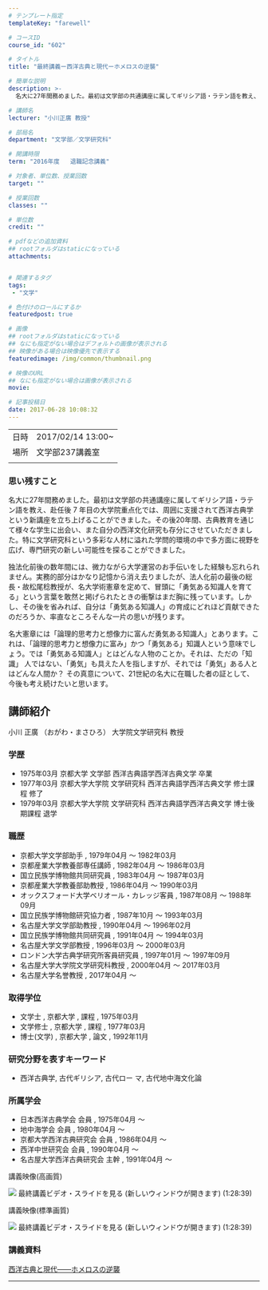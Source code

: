 ```yaml
---
# テンプレート指定
templateKey: "farewell"

# コースID
course_id: "602"

# タイトル
title: "最終講義ー西洋古典と現代ーホメロスの逆襲"

# 簡単な説明
description: >-
  名大に27年間務めました。最初は文学部の共通講座に属してギリシア語・ラテン語を教え、赴任後 7 年目の大学院重点化では、周囲に支援されて西洋古典学という新講座を立ち上げることができました。その後20年間、古典教育を通じて様々な学生に出会い、また自分の西洋文化研究も存分にさせていただきました。特に文学研究科という多彩な人材に溢れた学問的環境の中で多方面に視野を広げ、専門研究の新しい可能性を探る ...

# 講師名
lecturer: "小川正廣 教授"

# 部局名
department: "文学部／文学研究科"

# 開講時限
term: "2016年度	退職記念講義"

# 対象者、単位数、授業回数
target: ""

# 授業回数
classes: ""

# 単位数
credit: ""

# pdfなどの追加資料
## rootフォルダはstaticになっている
attachments:


# 関連するタグ
tags:
 - "文学"

# 色付けのロールにするか
featuredpost: true

# 画像
## rootフォルダはstaticになっている
## なにも指定がない場合はデフォルトの画像が表示される
## 映像がある場合は映像優先で表示する
featuredimage: /img/common/thumbnail.png

# 映像のURL
## なにも指定がない場合は画像が表示される
movie: 

# 記事投稿日
date: 2017-06-28 10:08:32
---
```


|   |   |
|---|---|
| 日時 | 2017/02/14  13:00~ |
| 場所 | 文学部237講義室 |
|   |   |


### 思い残すこと


名大に27年間務めました。最初は文学部の共通講座に属してギリシア語・ラテン語を教え、赴任後 7 年目の大学院重点化では、周囲に支援されて西洋古典学という新講座を立ち上げることができました。その後20年間、古典教育を通じて様々な学生に出会い、また自分の西洋文化研究も存分にさせていただきました。特に文学研究科という多彩な人材に溢れた学問的環境の中で多方面に視野を広げ、専門研究の新しい可能性を探ることができました。

独法化前後の数年間には、微力ながら大学運営のお手伝いをした経験も忘れられません。実務的部分はかなり記憶から消え去りましたが、法人化前の最後の総長・故松尾稔教授が、名大学術憲章を定めて、冒頭に「勇気ある知識人を育てる」という言葉を敢然と掲げられたときの衝撃はまだ胸に残っています。しかし、その後を省みれば、自分は「勇気ある知識人」の育成にどれほど貢献できたのだろうか、率直なところそんな一片の思いが残ります。

名大憲章には「論理的思考力と想像力に富んだ勇気ある知識人」とあります。これは、「論理的思考力と想像力に富み」かつ「勇気ある」知識人という意味でしょう。では「勇気ある知識人」とはどんな人物のことか。それは、ただの「知識」
人ではない、「勇気」も具えた人を指しますが、それでは「勇気」ある人とはどんな人間か？ その真意について、21世紀の名大に在職した者の証として、今後も考え続けたいと思います。



## 講師紹介

小川 正廣 （おがわ・まさひろ） 大学院文学研究科 教授

### 学歴

* 1975年03月 京都大学 文学部 西洋古典語学西洋古典文学 卒業
* 1977年03月 京都大学大学院 文学研究科 西洋古典語学西洋古典文学 修士課程 修了
* 1979年03月 京都大学大学院 文学研究科 西洋古典語学西洋古典文学 博士後期課程 退学

### 職歴

* 京都大学文学部助手 , 1979年04月 ～ 1982年03月
* 京都産業大学教養部専任講師 , 1982年04月 ～ 1986年03月
* 国立民族学博物館共同研究員 , 1983年04月 ～ 1987年03月
* 京都産業大学教養部助教授 , 1986年04月 ～ 1990年03月
* オックスフォード大学ベリオール・カレッジ客員 , 1987年08月 ～ 1988年09月
* 国立民族学博物館研究協力者 , 1987年10月 ～ 1993年03月
* 名古屋大学文学部助教授 , 1990年04月 ～ 1996年02月
* 国立民族学博物館共同研究員 , 1991年04月 ～ 1994年03月
* 名古屋大学文学部教授 , 1996年03月 ～ 2000年03月
* ロンドン大学古典学研究所客員研究員 , 1997年01月 ～ 1997年09月
* 名古屋大学大学院文学研究科教授 , 2000年04月 ～ 2017年03月
* 名古屋大学名誉教授 , 2017年04月 〜

### 取得学位

* 文学士 , 京都大学 , 課程 , 1975年03月
* 文学修士 , 京都大学 , 課程 , 1977年03月
* 博士(文学) , 京都大学 , 論文 , 1992年11月

### 研究分野を表すキーワード

* 西洋古典学, 古代ギリシア, 古代ロー マ, 古代地中海文化論

### 所属学会

* 日本西洋古典学会 会員 , 1975年04月 ～
* 地中海学会 会員 , 1980年04月 ～
* 京都大学西洋古典研究会 会員 , 1986年04月 ～
* 西洋中世研究会 会員 , 1990年04月 ～
* 名古屋大学西洋古典研究会 主幹 , 1991年04月 ～


講義映像(高画質)


![](http://ocw.nagoya-u.jp/files/602/3543.jpg) 最終講義ビデオ・スライドを見る (新しいウィンドウが開きます) (1:28:39)


講義映像(標準画質)


![](http://ocw.nagoya-u.jp/files/602/3543.jpg) 最終講義ビデオ・スライドを見る (新しいウィンドウが開きます) (1:28:39)


### 講義資料
[西洋古典と現代――ホメロスの逆襲](http://ocw.nagoya-u.jp/files/602/saisyuukougi.pdf) 


-----